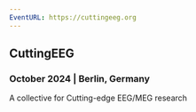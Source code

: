 ```yaml
---
EventURL: https://cuttingeeg.org
---
```


## CuttingEEG 

### October 2024 | Berlin, Germany

A collective for Cutting-edge EEG/MEG research

